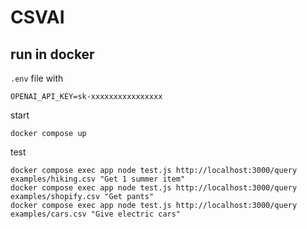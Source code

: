 # CSVAI

## run in docker

`.env` file with

```env
OPENAI_API_KEY=sk-xxxxxxxxxxxxxxxx
```

start

```console
docker compose up
```

test

```console
docker compose exec app node test.js http://localhost:3000/query examples/hiking.csv "Get 1 summer item"
docker compose exec app node test.js http://localhost:3000/query examples/shopify.csv "Get pants"
docker compose exec app node test.js http://localhost:3000/query examples/cars.csv "Give electric cars"
```
